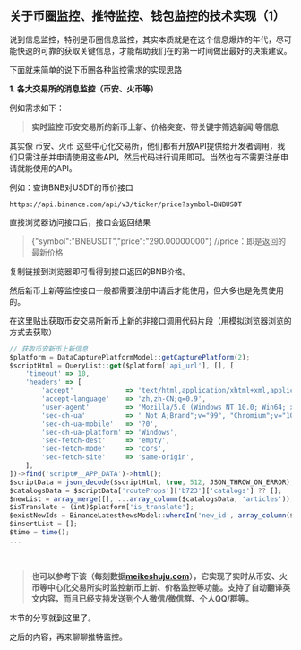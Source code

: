 ## 关于币圈监控、推特监控、钱包监控的技术实现（1）

说到信息监控，特别是币圈信息监控，其实本质就是在这个信息爆炸的年代，尽可能快速的可靠的获取关键信息，才能帮助我们在的第一时间做出最好的决策建议。

下面就来简单的说下币圈各种监控需求的实现思路

 **1. 各大交易所的消息监控（币安、火币等）**
 
例如需求如下：

> **实时监控 币安交易所的新币上新、价格突变、带关键字筛选新闻 等信息**

其实像 币安、火币 这些中心化交易所，他们都有开放API提供给开发者调用，我们只需注册并申请使用这些API，然后代码进行调用即可。当然也有不需要注册申请就能使用的API。

例如：查询BNB对USDT的币价接口

```
https://api.binance.com/api/v3/ticker/price?symbol=BNBUSDT
```
直接浏览器访问接口后，接口会返回结果

> {"symbol":"BNBUSDT","price":"290.00000000"}    //price：即是返回的最新价格

复制链接到浏览器即可看得到接口返回的BNB价格。

然后新币上新等监控接口一般都需要注册申请后才能使用，但大多也是免费使用的。

在这里贴出获取币安交易所新币上新的非接口调用代码片段（用模拟浏览器浏览的方式去获取）

```typescript
// 获取币安新币上新信息
$platform = DataCapturePlatformModel::getCapturePlatform(2);
$scriptHtml = QueryList::get($platform['api_url'], [], [
    'timeout' => 10,
    'headers' => [
        'accept'             => 'text/html,application/xhtml+xml,application/xml;q=0.9,image/avif,image/webp,image/apng,*/*;q=0.8,application/signed-exchange;v=b3;q=0.9',
        'accept-language'    => 'zh,zh-CN;q=0.9',
        'user-agent'         => 'Mozilla/5.0 (Windows NT 10.0; Win64; x64) AppleWebKit/537.36 (KHTML, like Gecko) Chrome/100.0.4896.88 Safari/537.36',
        'sec-ch-ua'          => ' Not A;Brand";v="99", "Chromium";v="102", "Google Chrome";v="102',
        'sec-ch-ua-mobile'   => '?0',
        'sec-ch-ua-platform' => 'Windows',
        'sec-fetch-dest'     => 'empty',
        'sec-fetch-mode'     => 'cors',
        'sec-fetch-site'     => 'same-origin',
    ],
])->find('script#__APP_DATA')->html();
$scriptData = json_decode($scriptHtml, true, 512, JSON_THROW_ON_ERROR);
$catalogsData = $scriptData['routeProps']['b723']['catalogs'] ?? [];
$newList = array_merge([], ...array_column($catalogsData, 'articles'));
$isTranslate = (int)$platform['is_translate'];
$existNewIds = BinanceLatestNewsModel::whereIn('new_id', array_column($newList, 'id'))->column('new_id');
$insertList = [];
$time = time();
...
```

​

> **也可以参考下该（每刻数据[meikeshuju.com](https://meikeshuju.com)），它实现了实时从币安、火币等中心化交易所实时监控新币上新、价格监控等功能。支持了自动翻译英文内容，而且已经支持发送到个人微信/微信群、个人QQ/群等。**


本节的分享就到这里了。

之后的内容，再来聊聊推特监控。
